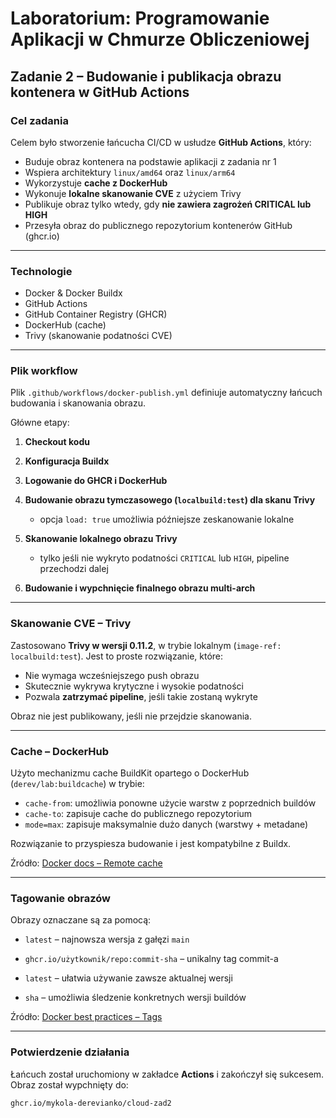 # Laboratorium: Programowanie Aplikacji w Chmurze Obliczeniowej

## Zadanie 2 – Budowanie i publikacja obrazu kontenera w GitHub Actions

### Cel zadania

Celem było stworzenie łańcucha CI/CD w usłudze **GitHub Actions**, który:

* Buduje obraz kontenera na podstawie aplikacji z zadania nr 1
* Wspiera architektury `linux/amd64` oraz `linux/arm64`
* Wykorzystuje **cache z DockerHub**
* Wykonuje **lokalne skanowanie CVE** z użyciem Trivy
* Publikuje obraz tylko wtedy, gdy **nie zawiera zagrożeń CRITICAL lub HIGH**
* Przesyła obraz do publicznego repozytorium kontenerów GitHub (ghcr.io)

---

### Technologie

* Docker & Docker Buildx
* GitHub Actions
* GitHub Container Registry (GHCR)
* DockerHub (cache)
* Trivy (skanowanie podatności CVE)

---

###  Plik workflow

Plik `.github/workflows/docker-publish.yml` definiuje automatyczny łańcuch budowania i skanowania obrazu.

Główne etapy:

1. **Checkout kodu**
2. **Konfiguracja Buildx**
3. **Logowanie do GHCR i DockerHub**
4. **Budowanie obrazu tymczasowego (`localbuild:test`) dla skanu Trivy**

   * opcja `load: true` umożliwia późniejsze zeskanowanie lokalne
5. **Skanowanie lokalnego obrazu Trivy**

   * tylko jeśli nie wykryto podatności `CRITICAL` lub `HIGH`, pipeline przechodzi dalej
6. **Budowanie i wypchnięcie finalnego obrazu multi-arch**

---

### Skanowanie CVE – Trivy

Zastosowano **Trivy w wersji 0.11.2**, w trybie lokalnym (`image-ref: localbuild:test`). Jest to proste rozwiązanie, które:

* Nie wymaga wcześniejszego push obrazu
* Skutecznie wykrywa krytyczne i wysokie podatności
* Pozwala **zatrzymać pipeline**, jeśli takie zostaną wykryte

Obraz nie jest publikowany, jeśli nie przejdzie skanowania.

---

### Cache – DockerHub

Użyto mechanizmu cache BuildKit opartego o DockerHub (`derev/lab:buildcache`) w trybie:

* `cache-from`: umożliwia ponowne użycie warstw z poprzednich buildów
* `cache-to`: zapisuje cache do publicznego repozytorium
* `mode=max`: zapisuje maksymalnie dużo danych (warstwy + metadane)

Rozwiązanie to przyspiesza budowanie i jest kompatybilne z Buildx.

Źródło: [Docker docs – Remote cache](https://docs.docker.com/build/cache/backends/registry/)

---

### Tagowanie obrazów

Obrazy oznaczane są za pomocą:

* `latest` – najnowsza wersja z gałęzi `main`
* `ghcr.io/użytkownik/repo:commit-sha` – unikalny tag commit-a


* `latest` – ułatwia używanie zawsze aktualnej wersji
* `sha` – umożliwia śledzenie konkretnych wersji buildów

Źródło: [Docker best practices – Tags](https://docs.docker.com/engine/reference/commandline/tag/)

---

### Potwierdzenie działania

Łańcuch został uruchomiony w zakładce **Actions** i zakończył się sukcesem. Obraz został wypchnięty do:

```
ghcr.io/mykola-derevianko/cloud-zad2
```

